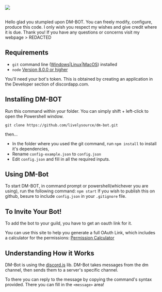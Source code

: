 <div>
  <div style="margin-left:auto;margin-right:auto;">
    <img src="https://cdn.discordapp.com/attachments/502649544622735362/520794535018627083/dm-bot.png"><br><br>
</div>

Hello glad you stumpled upon DM-BOT. You can freely modify, configure, produce this code. I only wish you respect my wishes and give credit where it is due. Thank you! If you have any questions or concerns visit my webpage > REDACTED

## Requirements

- `git` command line ([Windows](https://git-scm.com/download/win)|[Linux](https://git-scm.com/book/en/v2/Getting-Started-Installing-Git)|[MacOS](https://git-scm.com/download/mac)) installed
- `node` [Version 8.0.0 or higher](https://nodejs.org)

You'll need your bot's token. This is obtained by creating an application in
the Developer section of discordapp.com. 

## Installing DM-BOT

Run this command within your folder.
You can simply shift + left-click to open the Powershell window.

`git clone https://github.com/livelysource/dm-bot.git`

then... 

- In the folder where you used the git command, run `npm install` to install it's dependencies,
- Rename  `config-example.json` to `config.json`
- Edit `config.json` and fill in all the required inputs.

## Using DM-Bot

To start DM-BOT, in command prompt or powershell(whichever you are using), run the following command:
`npm start`
If you wish to publish this on github, besure to include `config.json` in your `.gitignore` file.

## To Invite Your Bot!

To add the bot to your guild, you have to get an oauth link for it. 

You can use this site to help you generate a full OAuth Link, which includes a calculator for the permissions:
[Permission Calculator](https://finitereality.github.io/permissions-calculator/?v=0)

## Understanding How it Works

DM-Bot is using the [discord.js](discord.js.org) lib.
DM-Bot takes messages from the dm channel, then sends them to a server's specific channel.

To there you can reply to the message by copying the command's syntax provided. There you can fill in the `<message>` 
area!
